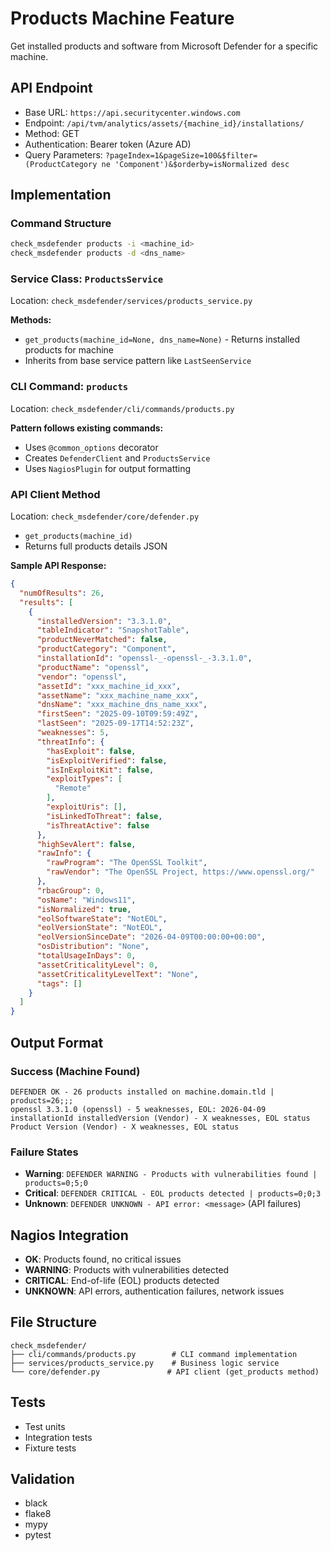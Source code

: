 # Products Machine Feature

Get installed products and software from Microsoft Defender for a specific machine.

## API Endpoint
- Base URL: `https://api.securitycenter.windows.com`
- Endpoint: `/api/tvm/analytics/assets/{machine_id}/installations/`
- Method: GET
- Authentication: Bearer token (Azure AD)
- Query Parameters: `?pageIndex=1&pageSize=100&$filter=(ProductCategory ne 'Component')&$orderby=isNormalized desc`

## Implementation

### Command Structure
```bash
check_msdefender products -i <machine_id>
check_msdefender products -d <dns_name>
```

### Service Class: `ProductsService`
Location: `check_msdefender/services/products_service.py`

**Methods:**
- `get_products(machine_id=None, dns_name=None)` - Returns installed products for machine
- Inherits from base service pattern like `LastSeenService`

### CLI Command: `products`
Location: `check_msdefender/cli/commands/products.py`

**Pattern follows existing commands:**
- Uses `@common_options` decorator
- Creates `DefenderClient` and `ProductsService`
- Uses `NagiosPlugin` for output formatting

### API Client Method
Location: `check_msdefender/core/defender.py`
- `get_products(machine_id)`
- Returns full products details JSON

**Sample API Response:**
```json
{
  "numOfResults": 26,
  "results": [
    {
      "installedVersion": "3.3.1.0",
      "tableIndicator": "SnapshotTable",
      "productNeverMatched": false,
      "productCategory": "Component",
      "installationId": "openssl-_-openssl-_-3.3.1.0",
      "productName": "openssl",
      "vendor": "openssl",
      "assetId": "xxx_machine_id_xxx",
      "assetName": "xxx_machine_name_xxx",
      "dnsName": "xxx_machine_dns_name_xxx",
      "firstSeen": "2025-09-10T09:59:49Z",
      "lastSeen": "2025-09-17T14:52:23Z",
      "weaknesses": 5,
      "threatInfo": {
        "hasExploit": false,
        "isExploitVerified": false,
        "isInExploitKit": false,
        "exploitTypes": [
          "Remote"
        ],
        "exploitUris": [],
        "isLinkedToThreat": false,
        "isThreatActive": false
      },
      "highSevAlert": false,
      "rawInfo": {
        "rawProgram": "The OpenSSL Toolkit",
        "rawVendor": "The OpenSSL Project, https://www.openssl.org/"
      },
      "rbacGroup": 0,
      "osName": "Windows11",
      "isNormalized": true,
      "eolSoftwareState": "NotEOL",
      "eolVersionState": "NotEOL",
      "eolVersionSinceDate": "2026-04-09T00:00:00+00:00",
      "osDistribution": "None",
      "totalUsageInDays": 0,
      "assetCriticalityLevel": 0,
      "assetCriticalityLevelText": "None",
      "tags": []
    }
  ]
}
```

## Output Format

### Success (Machine Found)
```
DEFENDER OK - 26 products installed on machine.domain.tld | products=26;;;
openssl 3.3.1.0 (openssl) - 5 weaknesses, EOL: 2026-04-09
installationId installedVersion (Vendor) - X weaknesses, EOL status
Product Version (Vendor) - X weaknesses, EOL status
```

### Failure States
- **Warning**: `DEFENDER WARNING - Products with vulnerabilities found | products=0;5;0`
- **Critical**: `DEFENDER CRITICAL - EOL products detected | products=0;0;3`
- **Unknown**: `DEFENDER UNKNOWN - API error: <message>` (API failures)

## Nagios Integration
- **OK**: Products found, no critical issues
- **WARNING**: Products with vulnerabilities detected
- **CRITICAL**: End-of-life (EOL) products detected
- **UNKNOWN**: API errors, authentication failures, network issues

## File Structure
```
check_msdefender/
├── cli/commands/products.py        # CLI command implementation
├── services/products_service.py    # Business logic service
└── core/defender.py               # API client (get_products method)
```

## Tests
- Test units
- Integration tests
- Fixture tests

## Validation
- black
- flake8
- mypy
- pytest